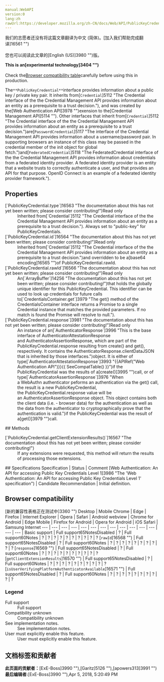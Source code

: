 ```yaml
---
manual:WebAPI
version:0
lang:zh
rawUrl:https://developer.mozilla.org/zh-CN/docs/Web/API/PublicKeyCredential
---
```




<bdi>我们的志愿者还没有将这篇文章翻译为<bdi>中文 (简体)</bdi>。[加入我们帮助完成翻译]16561 "")<br></br>您也可以阅读此文章的[English (US)]3980 "")版。</bdi>






**This is an[experimental technology]3404 "")**<br></br>Check the[Browser compatibility table](%3026#Browser_compatibility "")carefully before using this in production.




The`**PublicKeyCredential**`interface provides information about a public key / private key pair. It inherits from[`Credential`]5112 "The Credential interface of the the Credential Management API provides information about an entity as a prerequisite to a trust decision."), and was created by the[Web Authentication API]3978 "")exension to the[Credential Management API]5114 ""). Other interfaces that inherit from[`Credential`]5112 "The Credential interface of the the Credential Management API provides information about an entity as a prerequisite to a trust decision.")are[`PasswordCredential`]5117 "The interface of the Credential Management API provides information about a username/password pair. In supporting browsers an instance of this class may be passed in the credential member of the init object for global fetch.")and[`FederatedCredential`]5118 "The FederatedCredential interface of the the Credential Management API provides information about credentials from a federated identity provider. A federated identity provider is an entity that a website trusts to correctly authenticate a user, and that provides an API for that purpose. OpenID Connect is an example of a federated identity provider framework.").


## Properties<a name="Properties"></a>
<dl><dt>[`PublicKeyCredential.type`]16563 "The documentation about this has not yet been written; please consider contributing!")Read only</dt><dd>Inherited from[`Credential`]5112 "The Credential interface of the the Credential Management API provides information about an entity as a prerequisite to a trust decision."). Always set to &quot;public-key&quot; for PublicKeyCredentials.</dd><dt>[`PublicKeyCredential.id`]16564 "The documentation about this has not yet been written; please consider contributing!")Read only</dt><dd>Inherited from[`Credential`]5112 "The Credential interface of the the Credential Management API provides information about an entity as a prerequisite to a trust decision.")and overridden to be a[base64 encoding]16565 "")of PublicKeyCredential.rawId.</dd><dt>[`PublicKeyCredential.rawId`]16566 "The documentation about this has not yet been written; please consider contributing!")Read only</dt><dd>An[`ArrayBuffer`]14256 "The documentation about this has not yet been written; please consider contributing!")that holds the globally unique identifier for this PublicKeyCredential. This identifier can be used to look up credentials for future calls to[`CredentialsContainer.get`]3979 "The get() method of the CredentialsContainer interface returns a Promise to a single Credential instance that matches the provided parameters. If no match is found the Promise will resolve to null.").</dd><dt>[`PublicKeyCredential.response`]3981 "The documentation about this has not yet been written; please consider contributing!")Read only</dt><dd>An instance of an[`AuthenticatorResponse`]3996 "This is the base interface of AuthenticatorAttestationResponse and AuthenticatorAssertionResponse, which are part of the PublicKeyCredential.response resulting from create() and get(), respectively. It contains the AuthenticatorResponse.clientDataJSON that is inherited by those interfaces.")object. It is either of type[`AuthenticatorAttestationResponse`]3993 "{{APIRef("Web Authentication API")}}{{ SeeCompatTable() }}")if the PublicKeyCredential was the results of a[create()]3995 "")call, or of type[`AuthenticatorAssertionResponse`]3976 "When a WebAuthn authenticator peforms an authentication via the get() call, the result is a new PublicKeyCredential, the PublicKeyCredential.response value will be an AuthenticatorAssertionResponse object. This object contains both the client data (i.e. - browser data) for the authentication as well as the data from the authenticator to cryptographically prove that the authentication is valid.")if the PublicKeyCredential was the result of a[get()]3979 "")call.</dd></dl>
## Methods<a name="Methods"></a>
<dl><dt>[`PublicKeyCredential.getClientExtensionResults()`]16567 "The documentation about this has not yet been written; please consider contributing!")</dt><dd>If any extensions were requested, this method will return the results of processing those extensions.</dd></dl>
## Specifications<a name="Specifications"></a>
Specification | Status | Comment 
[Web Authentication: An API for accessing Public Key Credentials Level 1]3986 "The 'Web Authentication: An API for accessing Public Key Credentials Level 1' specification") | Candidate Recommendation | Initial definition. 


## Browser compatibility<a name="Browser_compatibility"></a>
[新的兼容性表格正在测试中<i></i>]3360 "")
<abbr>Desktop<i></i></abbr> | <abbr>Mobile<i></i></abbr> 
<abbr>Chrome<i></i></abbr> | <abbr>Edge<i></i></abbr> | <abbr>Firefox<i></i></abbr> | <abbr>Internet Explorer<i></i></abbr> | <abbr>Opera<i></i></abbr> | <abbr>Safari<i></i></abbr> | <abbr>Android webview<i></i></abbr> | <abbr>Chrome for Android<i></i></abbr> | <abbr>Edge Mobile<i></i></abbr> | <abbr>Firefox for Android<i></i></abbr> | <abbr>Opera for Android<i></i></abbr> | <abbr>iOS Safari<i></i></abbr> | <abbr>Samsung Internet<i></i></abbr> 
 ---  |  ---  |  ---  |  ---  |  ---  |  ---  |  ---  |  ---  |  ---  |  ---  |  ---  |  ---  |  ---  |  ---  | 
Basic support | <abbr>Full support</abbr>65<abbr>Notes<i></i></abbr><abbr>Disabled<i></i></abbr> | <abbr>?</abbr> | <abbr>Full support</abbr>60<abbr>Notes<i></i></abbr> | <abbr>?</abbr> | <abbr>?</abbr> | <abbr>?</abbr> | <abbr>?</abbr> | <abbr>?</abbr> | <abbr>?</abbr> | <abbr>?</abbr> | <abbr>?</abbr> | <abbr>?</abbr> | <abbr>?</abbr> 
[`rawId`]16568 "") | <abbr>Full support</abbr>65<abbr>Notes<i></i></abbr><abbr>Disabled<i></i></abbr> | <abbr>?</abbr> | <abbr>Full support</abbr>60<abbr>Notes<i></i></abbr> | <abbr>?</abbr> | <abbr>?</abbr> | <abbr>?</abbr> | <abbr>?</abbr> | <abbr>?</abbr> | <abbr>?</abbr> | <abbr>?</abbr> | <abbr>?</abbr> | <abbr>?</abbr> | <abbr>?</abbr> 
[`response`]16569 "") | <abbr>Full support</abbr>65<abbr>Notes<i></i></abbr><abbr>Disabled<i></i></abbr> | <abbr>?</abbr> | <abbr>Full support</abbr>60<abbr>Notes<i></i></abbr> | <abbr>?</abbr> | <abbr>?</abbr> | <abbr>?</abbr> | <abbr>?</abbr> | <abbr>?</abbr> | <abbr>?</abbr> | <abbr>?</abbr> | <abbr>?</abbr> | <abbr>?</abbr> | <abbr>?</abbr> 
[`getClientExtensionResults`]16570 "") | <abbr>Full support</abbr>65<abbr>Notes<i></i></abbr><abbr>Disabled<i></i></abbr> | <abbr>?</abbr> | <abbr>Full support</abbr>60<abbr>Notes<i></i></abbr> | <abbr>?</abbr> | <abbr>?</abbr> | <abbr>?</abbr> | <abbr>?</abbr> | <abbr>?</abbr> | <abbr>?</abbr> | <abbr>?</abbr> | <abbr>?</abbr> | <abbr>?</abbr> | <abbr>?</abbr> 
[`isUserVerifyingPlatformAuthenticatorAvailable`]16571 "") | <abbr>Full support</abbr>65<abbr>Notes<i></i></abbr><abbr>Disabled<i></i></abbr> | <abbr>?</abbr> | <abbr>Full support</abbr>60<abbr>Notes<i></i></abbr> | <abbr>?</abbr> | <abbr>?</abbr> | <abbr>?</abbr> | <abbr>?</abbr> | <abbr>?</abbr> | <abbr>?</abbr> | <abbr>?</abbr> | <abbr>?</abbr> | <abbr>?</abbr> | <abbr>?</abbr> 


### Legend<a name="Legend"></a>
<dl><dt><abbr>Full support</abbr></dt><dd>Full support</dd><dt><abbr>Compatibility unknown</abbr></dt><dd>Compatibility unknown</dd><dt><abbr>See implementation notes.<i></i></abbr></dt><dd>See implementation notes.</dd><dt><abbr>User must explicitly enable this feature.<i></i></abbr></dt><dd>User must explicitly enable this feature.</dd></dl>



## 文档标签和贡献者
**此页面的贡献者：**[ExE-Boss]3990 ""),[Garitz]5126 ""),[apowers313]3991 "")
**最后编辑者:**[ExE-Boss]3990 ""),<time>Apr 5, 2018, 5:20:49 PM</time>


